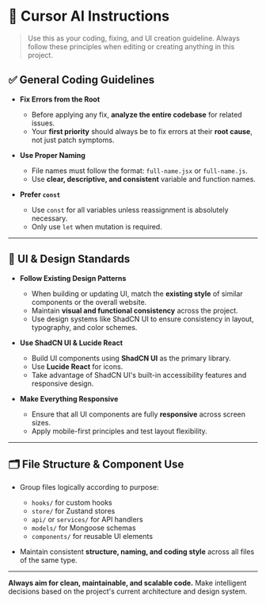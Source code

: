 # 🧠 Cursor AI Instructions

> Use this as your coding, fixing, and UI creation guideline. Always follow these principles when editing or creating anything in this project.

## ✅ General Coding Guidelines

- **Fix Errors from the Root**

  - Before applying any fix, **analyze the entire codebase** for related issues.
  - Your **first priority** should always be to fix errors at their **root cause**, not just patch symptoms.

- **Use Proper Naming**

  - File names must follow the format: `full-name.jsx` or `full-name.js`.
  - Use **clear, descriptive, and consistent** variable and function names.

- **Prefer `const`**
  - Use `const` for all variables unless reassignment is absolutely necessary.
  - Only use `let` when mutation is required.

---

## 🎨 UI & Design Standards

- **Follow Existing Design Patterns**

  - When building or updating UI, match the **existing style** of similar components or the overall website.
  - Maintain **visual and functional consistency** across the project.
  - Use design systems like ShadCN UI to ensure consistency in layout, typography, and color schemes.

- **Use ShadCN UI & Lucide React**

  - Build UI components using **ShadCN UI** as the primary library.
  - Use **Lucide React** for icons.
  - Take advantage of ShadCN UI's built-in accessibility features and responsive design.

- **Make Everything Responsive**
  - Ensure that all UI components are fully **responsive** across screen sizes.
  - Apply mobile-first principles and test layout flexibility.

---

## 🗂️ File Structure & Component Use

- Group files logically according to purpose:

  - `hooks/` for custom hooks
  - `store/` for Zustand stores
  - `api/` or `services/` for API handlers
  - `models/` for Mongoose schemas
  - `components/` for reusable UI elements

- Maintain consistent **structure, naming, and coding style** across all files of the same type.

---

**Always aim for clean, maintainable, and scalable code.**
Make intelligent decisions based on the project's current architecture and design system.
